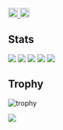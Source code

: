 <p align="left">
  <a href="https://github.com/Yu-lab7">
    <img height="20" src="https://komarev.com/ghpvc/?username=Yu-lab7" />
  </a>
  <a href="https://github.com/FlqmeJP">
    <img height="20" src="https://img.shields.io/github/followers/Yu-lab7?label=follow&logo=github&style=flat" />
  </a>
</p>

## Stats
![](http://github-profile-summary-cards.vercel.app/api/cards/profile-details?username=Yu-lab7&theme=gruvbox)
![](http://github-profile-summary-cards.vercel.app/api/cards/repos-per-language?username=Yu-lab7&theme=gruvbox)
![](http://github-profile-summary-cards.vercel.app/api/cards/most-commit-language?username=Yu-lab7&theme=gruvbox)
![](http://github-profile-summary-cards.vercel.app/api/cards/stats?username=Yu-lab7&theme=gruvbox)
![](http://github-profile-summary-cards.vercel.app/api/cards/productive-time?username=Yu-lab7&theme=gruvbox&utcOffset=9)

## Trophy
![trophy](https://github-profile-trophy.vercel.app/?username=Yu-lab7&theme=gruvbox)

![](https://raw.githubusercontent.com/WilhelmHeinz/Yu-lab7/output/github-contribution-grid-snake.svg)


